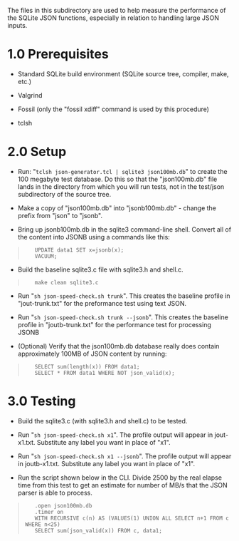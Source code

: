 The files in this subdirectory are used to help measure the performance
of the SQLite JSON functions, especially in relation to handling large
JSON inputs.

# 1.0 Prerequisites

  *   Standard SQLite build environment (SQLite source tree, compiler, make, etc.)

  *   Valgrind

  *   Fossil (only the "fossil xdiff" command is used by this procedure)

  *   tclsh

# 2.0 Setup

  *   Run: "`tclsh json-generator.tcl | sqlite3 json100mb.db`" to create
      the 100 megabyte test database.  Do this so that the "json100mb.db"
      file lands in the directory from which you will run tests, not in
      the test/json subdirectory of the source tree.

  *   Make a copy of "json100mb.db" into "jsonb100mb.db" - change the prefix
      from "json" to "jsonb".

  *   Bring up jsonb100mb.db in the sqlite3 command-line shell.
      Convert all of the content into JSONB using a commands like this:

>        UPDATE data1 SET x=jsonb(x);
>        VACUUM;

  *   Build the baseline sqlite3.c file with sqlite3.h and shell.c.

>        make clean sqlite3.c

  *   Run "`sh json-speed-check.sh trunk`".   This creates the baseline
      profile in "jout-trunk.txt" for the preformance test using text JSON.

  *   Run "`sh json-speed-check.sh trunk --jsonb`".  This creates the
      baseline profile in "joutb-trunk.txt" for the performance test
      for processing JSONB

  *   (Optional) Verify that the json100mb.db database really does contain
      approximately 100MB of JSON content by running:

>        SELECT sum(length(x)) FROM data1;
>        SELECT * FROM data1 WHERE NOT json_valid(x);

# 3.0 Testing

  *   Build the sqlite3.c (with sqlite3.h and shell.c) to be tested.

  *   Run "`sh json-speed-check.sh x1`".  The profile output will appear
      in jout-x1.txt.  Substitute any label you want in place of "x1".

  *   Run "`sh json-speed-check.sh x1 --jsonb`".  The profile output will appear
      in joutb-x1.txt.  Substitute any label you want in place of "x1".

  *   Run the script shown below in the CLI.
      Divide 2500 by the real elapse time from this test
      to get an estimate for number of MB/s that the JSON parser is
      able to process.

>        .open json100mb.db
>        .timer on
>        WITH RECURSIVE c(n) AS (VALUES(1) UNION ALL SELECT n+1 FROM c WHERE n<25)
>        SELECT sum(json_valid(x)) FROM c, data1;
